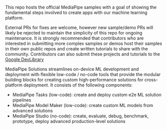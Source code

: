 This repo hosts the official MediaPipe samples with a goal of showing the fundamental steps involved to create apps with our machine learning platform. 

External PRs for fixes are welcome, however new sample/demo PRs will likely be rejected to maintain the simplicity of this repo for ongoing maintenance. It is strongly recommended that contributors who are interested in submitting more complex samples or demos host their samples in their own public repos and create written tutorials to share with the community. Contributors can also submit these projects and tutorials to the [Google DevLibrary](https://devlibrary.withgoogle.com/)


MediaPipe Solutions streamlines on-device ML development and deployment with flexible low-code / no-code tools that provide the modular building blocks for creating custom high-performance solutions for cross-platform deployment. It consists of the following components:
* MediaPipe Tasks (low-code): create and deploy custom e2e ML solution pipelines
* MediaPipe Model Maker (low-code): create custom ML models from advanced solutions
* MediaPipe Studio (no-code): create, evaluate, debug, benchmark, prototype, deploy advanced production-level solutions